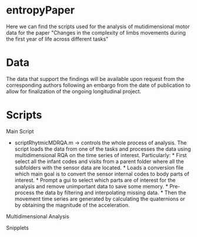 # entropyPaper

Here we can find the scripts used for the analysis of mutidimensional motor data for the paper "Changes in the complexity of limbs movements during the first year of life across different tasks"


# Data
The data that support the findings will be available upon request from the corresponding authors following an embargo from the date of publication to allow for finalization of the ongoing longitudinal project. 

# Scripts

Main Script

- scriptRhytmicMDRQA.m -> controls the whole process of analysis. The script loads the data from one of the tasks and processes the data using multidimensional RQA on the time series of interest. Particularly:
      * First select all the infant codes and visits from a parent folder where all the subfolders with the sensor data are located.
      * Loads a conversion file which main goal is to convert the sensor internal codes to body parts of interest.
      * Prompt a gui to select which parts are of interest for the analysis and remove unimportant data to save some memory.
      * Pre-process the data by filtering and interpolating missing data.
      * Then the movement time series are generated by calculating the quaternions or by obtaining the magnitude of the acceleration. 

Multidimensional Analysis

Snipplets
